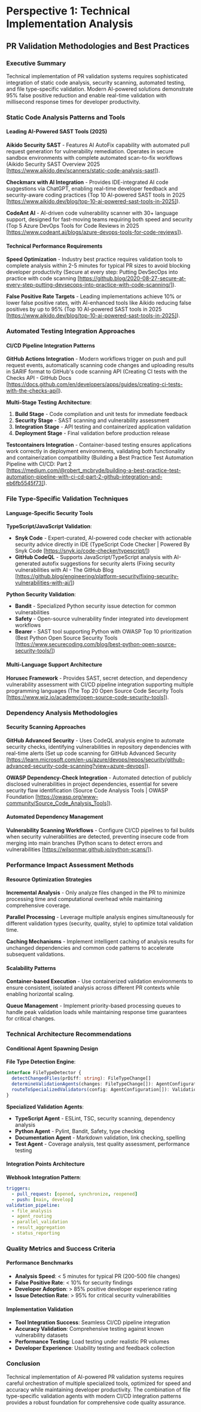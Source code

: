 # Perspective 1: Technical Implementation Analysis
## PR Validation Methodologies and Best Practices

### Executive Summary

Technical implementation of PR validation systems requires sophisticated integration of static code analysis, security scanning, automated testing, and file type-specific validation. Modern AI-powered solutions demonstrate 95% false positive reduction and enable real-time validation with millisecond response times for developer productivity.

### Static Code Analysis Patterns and Tools

#### Leading AI-Powered SAST Tools (2025)

**Aikido Security SAST** - Features AI AutoFix capability with automated pull request generation for vulnerability remediation. Operates in secure sandbox environments with complete automated scan-to-fix workflows (Aikido Security SAST Overview 2025 [https://www.aikido.dev/scanners/static-code-analysis-sast]).

**Checkmarx with AI Integration** - Provides IDE-integrated AI code suggestions via ChatGPT, enabling real-time developer feedback and security-aware coding practices (Top 10 AI-powered SAST tools in 2025 [https://www.aikido.dev/blog/top-10-ai-powered-sast-tools-in-2025]).

**CodeAnt AI** - AI-driven code vulnerability scanner with 30+ language support, designed for fast-moving teams requiring both speed and security (Top 5 Azure DevOps Tools for Code Reviews in 2025 [https://www.codeant.ai/blogs/azure-devops-tools-for-code-reviews]).

#### Technical Performance Requirements

**Speed Optimization** - Industry best practice requires validation tools to complete analysis within 2-5 minutes for typical PR sizes to avoid blocking developer productivity (Secure at every step: Putting DevSecOps into practice with code scanning [https://github.blog/2020-08-27-secure-at-every-step-putting-devsecops-into-practice-with-code-scanning/]).

**False Positive Rate Targets** - Leading implementations achieve 10% or lower false positive rates, with AI-enhanced tools like Aikido reducing false positives by up to 95% (Top 10 AI-powered SAST tools in 2025 [https://www.aikido.dev/blog/top-10-ai-powered-sast-tools-in-2025]).

### Automated Testing Integration Approaches

#### CI/CD Pipeline Integration Patterns

**GitHub Actions Integration** - Modern workflows trigger on push and pull request events, automatically scanning code changes and uploading results in SARIF format to GitHub's code scanning API (Creating CI tests with the Checks API - GitHub Docs [https://docs.github.com/en/developers/apps/guides/creating-ci-tests-with-the-checks-api]).

**Multi-Stage Testing Architecture**:
1. **Build Stage** - Code compilation and unit tests for immediate feedback
2. **Security Stage** - SAST scanning and vulnerability assessment  
3. **Integration Stage** - API testing and containerized application validation
4. **Deployment Stage** - Final validation before production release

**Testcontainers Integration** - Container-based testing ensures applications work correctly in deployment environments, validating both functionality and containerization compatibility (Building a Best Practice Test Automation Pipeline with CI/CD: Part 2 [https://medium.com/@robert_mcbryde/building-a-best-practice-test-automation-pipeline-with-ci-cd-part-2-github-integration-and-eb6fb5545f73]).

### File Type-Specific Validation Techniques

#### Language-Specific Security Tools

**TypeScript/JavaScript Validation**:
- **Snyk Code** - Expert-curated, AI-powered code checker with actionable security advice directly in IDE (TypeScript Code Checker | Powered By Snyk Code [https://snyk.io/code-checker/typescript/])
- **GitHub CodeQL** - Supports JavaScript/TypeScript analysis with AI-generated autofix suggestions for security alerts (Fixing security vulnerabilities with AI - The GitHub Blog [https://github.blog/engineering/platform-security/fixing-security-vulnerabilities-with-ai/])

**Python Security Validation**:
- **Bandit** - Specialized Python security issue detection for common vulnerabilities
- **Safety** - Open-source vulnerability finder integrated into development workflows
- **Bearer** - SAST tool supporting Python with OWASP Top 10 prioritization (Best Python Open Source Security Tools [https://www.securecoding.com/blog/best-python-open-source-security-tools/])

#### Multi-Language Support Architecture

**Horusec Framework** - Provides SAST, secret detection, and dependency vulnerability assessment with CI/CD pipeline integration supporting multiple programming languages (The Top 20 Open Source Code Security Tools [https://www.wiz.io/academy/open-source-code-security-tools]).

### Dependency Analysis Methodologies

#### Security Scanning Approaches

**GitHub Advanced Security** - Uses CodeQL analysis engine to automate security checks, identifying vulnerabilities in repository dependencies with real-time alerts (Set up code scanning for GitHub Advanced Security [https://learn.microsoft.com/en-us/azure/devops/repos/security/github-advanced-security-code-scanning?view=azure-devops]).

**OWASP Dependency-Check Integration** - Automated detection of publicly disclosed vulnerabilities in project dependencies, essential for severe security flaw identification (Source Code Analysis Tools | OWASP Foundation [https://owasp.org/www-community/Source_Code_Analysis_Tools]).

#### Automated Dependency Management

**Vulnerability Scanning Workflows** - Configure CI/CD pipelines to fail builds when security vulnerabilities are detected, preventing insecure code from merging into main branches (Python scans to detect errors and vulnerabilities [https://wilsonmar.github.io/python-scans/]).

### Performance Impact Assessment Methods

#### Resource Optimization Strategies

**Incremental Analysis** - Only analyze files changed in the PR to minimize processing time and computational overhead while maintaining comprehensive coverage.

**Parallel Processing** - Leverage multiple analysis engines simultaneously for different validation types (security, quality, style) to optimize total validation time.

**Caching Mechanisms** - Implement intelligent caching of analysis results for unchanged dependencies and common code patterns to accelerate subsequent validations.

#### Scalability Patterns

**Container-based Execution** - Use containerized validation environments to ensure consistent, isolated analysis across different PR contexts while enabling horizontal scaling.

**Queue Management** - Implement priority-based processing queues to handle peak validation loads while maintaining response time guarantees for critical changes.

### Technical Architecture Recommendations

#### Conditional Agent Spawning Design

**File Type Detection Engine**:
```typescript
interface FileTypeDetector {
  detectChangedFiles(prDiff: string): FileTypeChange[]
  determineValidationAgents(changes: FileTypeChange[]): AgentConfiguration[]
  routeToSpecializedValidators(config: AgentConfiguration[]): ValidationPipeline
}
```

**Specialized Validation Agents**:
- **TypeScript Agent** - ESLint, TSC, security scanning, dependency analysis
- **Python Agent** - Pylint, Bandit, Safety, type checking  
- **Documentation Agent** - Markdown validation, link checking, spelling
- **Test Agent** - Coverage analysis, test quality assessment, performance testing

#### Integration Points Architecture

**Webhook Integration Pattern**:
```yaml
triggers:
  - pull_request: [opened, synchronize, reopened]
  - push: [main, develop]
validation_pipeline:
  - file_analysis
  - agent_routing  
  - parallel_validation
  - result_aggregation
  - status_reporting
```

### Quality Metrics and Success Criteria

#### Performance Benchmarks

- **Analysis Speed**: < 5 minutes for typical PR (200-500 file changes)
- **False Positive Rate**: < 10% for security findings  
- **Developer Adoption**: > 85% positive developer experience rating
- **Issue Detection Rate**: > 95% for critical security vulnerabilities

#### Implementation Validation

- **Tool Integration Success**: Seamless CI/CD pipeline integration
- **Accuracy Validation**: Comprehensive testing against known vulnerability datasets
- **Performance Testing**: Load testing under realistic PR volumes
- **Developer Experience**: Usability testing and feedback collection

### Conclusion

Technical implementation of AI-powered PR validation systems requires careful orchestration of multiple specialized tools, optimized for speed and accuracy while maintaining developer productivity. The combination of file type-specific validation agents with modern CI/CD integration patterns provides a robust foundation for comprehensive code quality assurance.